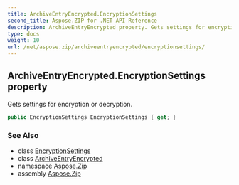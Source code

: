 ```yaml
---
title: ArchiveEntryEncrypted.EncryptionSettings
second_title: Aspose.ZIP for .NET API Reference
description: ArchiveEntryEncrypted property. Gets settings for encryption or decryption
type: docs
weight: 10
url: /net/aspose.zip/archiveentryencrypted/encryptionsettings/
---
```

## ArchiveEntryEncrypted.EncryptionSettings property

Gets settings for encryption or decryption.

```csharp
public EncryptionSettings EncryptionSettings { get; }
```

### See Also

* class [EncryptionSettings](../../../aspose.zip.saving/encryptionsettings/)
* class [ArchiveEntryEncrypted](../)
* namespace [Aspose.Zip](../../archiveentryencrypted/)
* assembly [Aspose.Zip](../../../)


